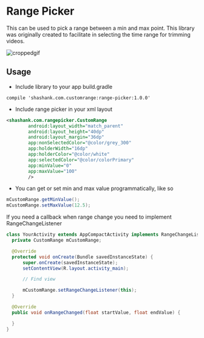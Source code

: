 # Range Picker


This can be used to pick a range between a min and max point. This library was originally created to facilitate
in selecting the time range for trimming videos.


![croppedgif](https://cloud.githubusercontent.com/assets/13211441/23983001/5afd6ca2-0a37-11e7-9167-d488ec5b28f0.gif)


## Usage

  * Include library to your app build.gradle

  `compile 'shashank.com.customrange:range-picker:1.0.0'`

  * Include range picker in your xml layout

  ```xml
  <shashank.com.rangepicker.CustomRange
          android:layout_width="match_parent"
          android:layout_height="40dp"
          android:layout_margin="36dp"
          app:nonSelectedColor="@color/grey_300"
          app:holderWidth="16dp"
          app:holderColor="@color/white"
          app:selectedColor="@color/colorPrimary"
          app:minValue="0"
          app:maxValue="100"
          />
  ```

  * You can get or set min and max value programmatically, like so

  ```java
  mCustomRange.getMinValue();
  mCustomRange.setMaxValue(12.5);
  ```

  If you need a callback when range change you need to implement RangeChangeListener

  ```java
  class YourActivity extends AppCompactActivity implements RangeChangeListener {
    private CustomRange mCustomRange;

    @Override
    protected void onCreate(Bundle savedInstanceState) {
        super.onCreate(savedInstanceState);
        setContentView(R.layout.activity_main);

        // Find view

        mCustomRange.setRangeChangeListener(this);
    }

    @Override
    public void onRangeChanged(float startValue, float endValue) {

    }
  }
  ```